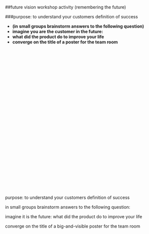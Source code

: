 <!-- .slide: data-background="resources/footer.svg" data-background-size="contain" data-background-position="bottom"  -->

##future vision workshop activity
(remembering the future)

###purpose: to understand your customers definition of success

* **(in small groups brainstorm answers to the following question)**   <!-- .element: class="fragment"; style="color:maroon" -->
* **imagine you are the customer in the future:**   <!-- .element: class="fragment"; style="color:maroon" -->
* **what did the product do to improve your life**   <!-- .element: class="fragment"; style="color:maroon" -->
* **converge on the title of a poster for the team room**   <!-- .element: class="fragment"; style="color:maroon" -->



<br/>
<br/>
<br/>
<br/>
<br/>
<br/>
<br/>
<br/>
<br/>
<br/>
<br/>
<br/>
<br/>
<br/>
<br/>
<br/>
<br/>
<br/>
<br/>
<br/>
<br/>
<br/>
<br/>
<br/>
<br/>
<br/>
<br/>
<aside class="notes">
  <p>
    purpose: to understand your customers definition of success
  </p>
  <p>
    in small groups brainstorm answers to the following question:
  </p>
  <p>
    imagine it is the future: what did the product do to improve your life
  </p>
  <p>
    converge on the title of a big-and-visible poster for the team room
  </p>
</aside>

